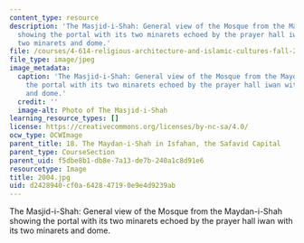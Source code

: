 ```yaml
---
content_type: resource
description: 'The Masjid-i-Shah: General view of the Mosque from the Maydan-i-Shah
  showing the portal with its two minarets echoed by the prayer hall iwan with its
  two minarets and dome.'
file: /courses/4-614-religious-architecture-and-islamic-cultures-fall-2002/d2428940cf0a642847190e9e4d9239ab_2004.jpg
file_type: image/jpeg
image_metadata:
  caption: 'The Masjid-i-Shah: General view of the Mosque from the Maydan-i-Shah showing
    the portal with its two minarets echoed by the prayer hall iwan with its two minarets
    and dome.'
  credit: ''
  image-alt: Photo of The Masjid-i-Shah
learning_resource_types: []
license: https://creativecommons.org/licenses/by-nc-sa/4.0/
ocw_type: OCWImage
parent_title: 18. The Maydan-i-Shah in Isfahan, the Safavid Capital
parent_type: CourseSection
parent_uid: f5dbe8b1-db8e-7a13-de7b-240a1c8d91e6
resourcetype: Image
title: 2004.jpg
uid: d2428940-cf0a-6428-4719-0e9e4d9239ab
---
```

The Masjid-i-Shah: General view of the Mosque from the Maydan-i-Shah showing the portal with its two minarets echoed by the prayer hall iwan with its two minarets and dome.
